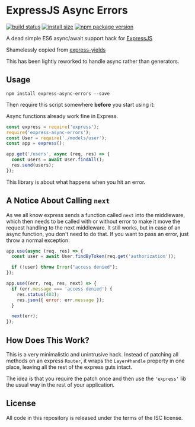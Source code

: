 # ExpressJS Async Errors

[![build status](https://badgen.net/travis/davidbanham/express-async-errors/master)](https://travis-ci.com/davidbanham/express-async-errors)
[![install size](https://badgen.net/packagephobia/install/express-async-errors)](https://packagephobia.now.sh/result?p=express-async-errors)
[![npm package version](https://badgen.net/npm/v/express-async-errors)](https://npm.im/express-async-errors)

A dead simple ES6 async/await support hack for [ExpressJS](http://expressjs.com)

Shamelessly copied from [express-yields](https://github.com/MadRabbit/express-yields)

This has been lightly reworked to handle async rather than generators.

## Usage

```
npm install express-async-errors --save
```

Then require this script somewhere **before** you start using it:

Async functions already work fine in Express.

```js
const express = require('express');
require('express-async-errors');
const User = require('./models/user');
const app = express();

app.get('/users', async (req, res) => {
  const users = await User.findAll();
  res.send(users);
});
```

This library is about what happens when you hit an error.

## A Notice About Calling `next`

As we all know express sends a function called `next` into the middleware, which
then needs to be called with or without error to make it move the request handling
to the next middleware. It still works, but in case of an async function, you
don't need to do that. If you want to pass an error, just throw a normal exception:

```js
app.use(async (req, res) => {
  const user = await User.findByToken(req.get('authorization'));

  if (!user) throw Error("access denied");
});

app.use((err, req, res, next) => {
  if (err.message === 'access denied') {
    res.status(403);
    res.json({ error: err.message });
  }

  next(err);
});
```

## How Does This Work?

This is a very minimalistic and unintrusive hack. Instead of patching all methods
on an express `Router`, it wraps the `Layer#handle` property in one place, leaving
all the rest of the express guts intact.

The idea is that you require the patch once and then use the `'express'` lib the
usual way in the rest of your application.

## License

All code in this repository is released under the terms of the ISC license.
